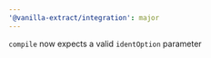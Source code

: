 ```yaml
---
'@vanilla-extract/integration': major
---
```


`compile` now expects a valid `identOption` parameter
